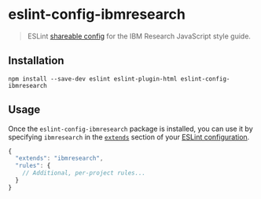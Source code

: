 # eslint-config-ibmresearch

> ESLint [shareable config](http://eslint.org/docs/developer-guide/shareable-configs) for the IBM Research JavaScript style guide.

## Installation

```
npm install --save-dev eslint eslint-plugin-html eslint-config-ibmresearch
```

## Usage

Once the `eslint-config-ibmresearch` package is installed, you can use it by specifying `ibmresearch` in the [`extends`](http://eslint.org/docs/user-guide/configuring#extending-configuration-files) section of your [ESLint configuration](http://eslint.org/docs/user-guide/configuring).

```js
{
  "extends": "ibmresearch",
  "rules": {
    // Additional, per-project rules...
  }
}
```
